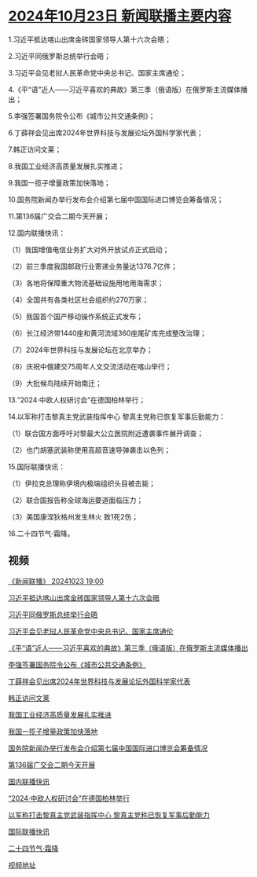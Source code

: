 # [2024年10月23日 新闻联播主要内容](https://tv.cctv.com/lm/xwlb/day/20241023.shtml)

1.习近平抵达喀山出席金砖国家领导人第十六次会晤；

2.习近平同俄罗斯总统举行会晤；

3.习近平会见老挝人民革命党中央总书记、国家主席通伦；

4.《平“语”近人——习近平喜欢的典故》第三季（俄语版）在俄罗斯主流媒体播出；

5.李强签署国务院令公布《城市公共交通条例》；

6.丁薛祥会见出席2024年世界科技与发展论坛外国科学家代表；

7.韩正访问文莱；

8.我国工业经济高质量发展扎实推进；

9.我国一揽子增量政策加快落地；

10.国务院新闻办举行发布会介绍第七届中国国际进口博览会筹备情况；

11.第136届广交会二期今天开展；

12.国内联播快讯：

（1）我国增值电信业务扩大对外开放试点正式启动；

（2）前三季度我国邮政行业寄递业务量达1376.7亿件；

（3）各地将保障重大物流基础设施用地用海需求；

（4）全国共有各类社区社会组织约270万家；

（5）我国首个国产移动操作系统正式发布；

（6）长江经济带1440座和黄河流域360座尾矿库完成整改治理；

（7）2024年世界科技与发展论坛在北京举办；

（8）庆祝中俄建交75周年人文交流活动在喀山举行；

（9）大批候鸟陆续开始南迁；

13.“2024·中欧人权研讨会”在德国柏林举行；

14.以军称打击黎真主党武装指挥中心 黎真主党称已恢复军事后勤能力：

（1）联合国方面呼吁对黎最大公立医院附近遭袭事件展开调查；

（2）也门胡塞武装称使用高超音速导弹袭击以色列；

15.国际联播快讯：

（1）伊拉克总理称伊境内极端组织头目被击毙；

（2）联合国报告称全球海运要道面临压力；

（3）美国康涅狄格州发生林火 致1死2伤；

16.二十四节气·霜降。

## 视频

[《新闻联播》 20241023 19:00](https://tv.cctv.com/2024/10/23/VIDE86C6Be053YIbqBKx0q2e241023.shtml)

[习近平抵达喀山出席金砖国家领导人第十六次会晤](https://tv.cctv.com/2024/10/23/VIDEN1WHytPDBDpFXql8rVg1241023.shtml)

[习近平同俄罗斯总统举行会晤](https://tv.cctv.com/2024/10/23/VIDE5XNuJCSmRNCPAYdzD0yo241023.shtml)

[习近平会见老挝人民革命党中央总书记、国家主席通伦](https://tv.cctv.com/2024/10/23/VIDE2qVh9IP221gTPoPO3Qb6241023.shtml)

[《平“语”近人——习近平喜欢的典故》第三季（俄语版）在俄罗斯主流媒体播出](https://tv.cctv.com/2024/10/23/VIDEhyXwsT3cQanj5Qlv9GnD241023.shtml)

[李强签署国务院令公布《城市公共交通条例》](https://tv.cctv.com/2024/10/23/VIDEjY2PlcFIZ8uSsmsga1q2241023.shtml)

[丁薛祥会见出席2024年世界科技与发展论坛外国科学家代表](https://tv.cctv.com/2024/10/23/VIDEVwEOBe0KSrX7DrcJGJfS241023.shtml)

[韩正访问文莱](https://tv.cctv.com/2024/10/23/VIDEvW2ScjlFFva70Twldwu7241023.shtml)

[我国工业经济高质量发展扎实推进](https://tv.cctv.com/2024/10/23/VIDEJNwf7nJ6Cp1DmTvDquXJ241023.shtml)

[我国一揽子增量政策加快落地](https://tv.cctv.com/2024/10/23/VIDEwYBAwDbFN1PBGp0ybLDl241023.shtml)

[国务院新闻办举行发布会介绍第七届中国国际进口博览会筹备情况](https://tv.cctv.com/2024/10/23/VIDEEMhMXo002TOdXog1QiDh241023.shtml)

[第136届广交会二期今天开展](https://tv.cctv.com/2024/10/23/VIDEYwVgnOgKoxRWnH5cMxFG241023.shtml)

[国内联播快讯](https://tv.cctv.com/2024/10/23/VIDEKoRcYfRzx3QbztivAHuN241023.shtml)

[“2024·中欧人权研讨会”在德国柏林举行](https://tv.cctv.com/2024/10/23/VIDEHBuWH14WCcl3dFGpOr28241023.shtml)

[以军称打击黎真主党武装指挥中心 黎真主党称已恢复军事后勤能力](https://tv.cctv.com/2024/10/23/VIDElUvgVtfLoxw34cjHn7T9241023.shtml)

[国际联播快讯](https://tv.cctv.com/2024/10/23/VIDE69pypEQeyGsjXEyokrYg241023.shtml)

[二十四节气·霜降](https://tv.cctv.com/2024/10/23/VIDEH8wM0U3PJi3Op3FAmuSJ241023.shtml)

[视频地址](https://tv.cctv.com/lm/xwlb/day/20241023.shtml) 

